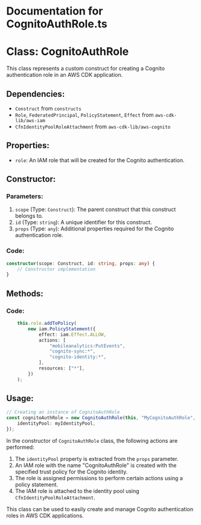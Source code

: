 # Documentation for CognitoAuthRole.ts

# Class: CognitoAuthRole

This class represents a custom construct for creating a Cognito authentication role in an AWS CDK application.

## Dependencies:
- `Construct` from `constructs`
- `Role`, `FederatedPrincipal`, `PolicyStatement`, `Effect` from `aws-cdk-lib/aws-iam`
- `CfnIdentityPoolRoleAttachment` from `aws-cdk-lib/aws-cognito`

## Properties:
- `role`: An IAM role that will be created for the Cognito authentication.

## Constructor:
### Parameters:
1. `scope` (Type: `Construct`): The parent construct that this construct belongs to.
2. `id` (Type: `string`): A unique identifier for this construct.
3. `props` (Type: `any`): Additional properties required for the Cognito authentication role.

### Code:
```typescript
constructor(scope: Construct, id: string, props: any) {
    // Constructor implementation
}
```

## Methods:
### Code:
```typescript
    this.role.addToPolicy(
        new iam.PolicyStatement({
            effect: iam.Effect.ALLOW,
            actions: [
                "mobileanalytics:PutEvents",
                "cognito-sync:*",
                "cognito-identity:*",
            ],
            resources: ["*"],
        })
    );
```

## Usage:
```typescript
// Creating an instance of CognitoAuthRole
const cognitoAuthRole = new CognitoAuthRole(this, "MyCognitoAuthRole", {
    identityPool: myIdentityPool,
});
```

In the constructor of `CognitoAuthRole` class, the following actions are performed:
1. The `identityPool` property is extracted from the `props` parameter.
2. An IAM role with the name "CognitoAuthRole" is created with the specified trust policy for the Cognito identity.
3. The role is assigned permissions to perform certain actions using a policy statement.
4. The IAM role is attached to the identity pool using `CfnIdentityPoolRoleAttachment`.

This class can be used to easily create and manage Cognito authentication roles in AWS CDK applications.